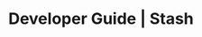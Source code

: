 ---
title: Developer Guide | Stash
description: Stash Developer Guide
menu:
  product_stash_0.6.0:
    identifier: developer-guide
    name: Developer Guide
    parent: setup
    weight: 40
menu_name: product_stash_0.6.0
---